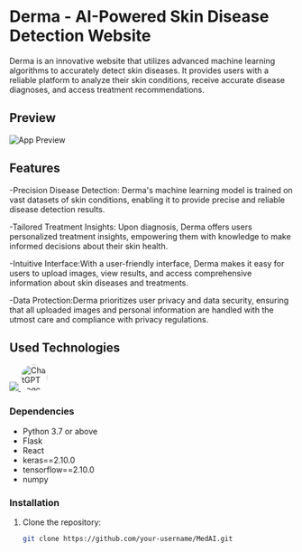 # Derma - AI-Powered Skin Disease Detection Website

 Derma is an innovative website that utilizes advanced machine learning algorithms to accurately detect skin diseases. It provides users with a reliable platform to analyze their skin conditions, receive accurate disease diagnoses, and access treatment recommendations.

## Preview
![App Preview](link_to_your_app_preview_image)

## Features
-Precision Disease Detection: Derma's machine learning model is trained on vast datasets of skin conditions, enabling it to provide precise and reliable disease detection results.

-Tailored Treatment Insights: Upon diagnosis, Derma offers users personalized treatment insights, empowering them with knowledge to make informed decisions about their skin health.

-Intuitive Interface:With a user-friendly interface, Derma makes it easy for users to upload images, view results, and access comprehensive information about skin diseases and treatments.

-Data Protection:Derma prioritizes user privacy and data security, ensuring that all uploaded images and personal information are handled with the utmost care and compliance with privacy regulations.

## Used Technologies
<p>
  <a href="https://skillicons.dev">
    <img src="https://skillicons.dev/icons?i=react,github,py,tensorflow,vscode&perline=14" />
  </a>
  <a href="https://upload.wikimedia.org/wikipedia/commons/0/04/ChatGPT_logo.svg">
    <img src="https://upload.wikimedia.org/wikipedia/commons/0/04/ChatGPT_logo.svg" 
         width="47" 
         height="47" 
         style="height:47px;width:auto;border-radius:8rem;overflow:hidden" 
         alt="ChatGPT Logo" />
  </a>
</p>


### Dependencies

- Python 3.7 or above
- Flask
- React
- keras==2.10.0
- tensorflow==2.10.0
- numpy

### Installation
1. Clone the repository:
   ```bash
   git clone https://github.com/your-username/MedAI.git
